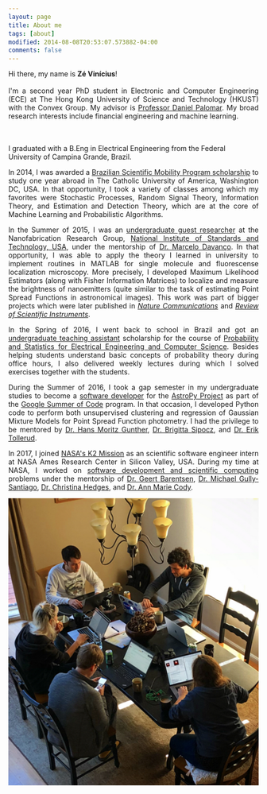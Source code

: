 ```yaml
---
layout: page
title: About me
tags: [about]
modified: 2014-08-08T20:53:07.573882-04:00
comments: false
---
```

<p style='text-align: justify;'>
Hi there, my name is <b>Zé Vinícius</b>!
<br><br>
I'm a second year PhD student in Electronic and Computer Engineering (ECE) at
The Hong Kong University of Science and Technology (HKUST) with the Convex Group.  My advisor is
<a href="https://www.danielppalomar.com">Professor Daniel Palomar</a>.  My broad research interests
include financial engineering and machine learning.

<br><br>
I graduated with a B.Eng in Electrical Engineering from the Federal University of
Campina Grande, Brazil.
</p>

<p style='text-align: justify;'>
In 2014, I was awarded a <u>Brazilian Scientific Mobility Program scholarship</u> to study one year abroad
in The Catholic University of America, Washington DC, USA. In that opportunity, I took a variety
of classes among which my favorites were Stochastic Processes, Random Signal Theory, Information
Theory, and Estimation and Detection Theory, which are at the core of Machine Learning and
Probabilistic Algorithms.
</p>

<p style='text-align: justify;'>
In the Summer of 2015, I was an <u>undergraduate guest researcher</u> at the
Nanofabrication Research Group,
<a href="https://www.nist.gov/cnst">National Institute of Standards and Technology, USA</a>, under
the mentorship of <a href="https://www.nist.gov/people/marcelo-davanco">Dr. Marcelo Davanço</a>.
In that opportunity, I was able to apply the theory I learned in university to implement routines in MATLAB for
single molecule and fluorescense localization microscopy.
More precisely, I developed Maximum Likelihood Estimators (along with Fisher Information Matrices)
to localize and measure the brightness of nanoemitters (quite similar to the task of estimating Point Spread Functions in astronomical images). This work was part of bigger projects which were later published
in <a href="https://www.nature.com/articles/s41467-017-00987-6.pdf"><i>Nature Communications</i></a>
and <a href="http://aip.scitation.org/doi/full/10.1063/1.4976578"><i>Review of Scientific Instruments</i></a>.
</p>

<p style='text-align: justify;'>
In the Spring of 2016, I went back to school in Brazil and got an <u>undergraduate teaching assistant</u>
scholarship for the course of <u>Probability and Statistics for Electrical Engineering and
Computer Science</u>. Besides helping students understand basic concepts of probability theory
during office hours, I also delivered weekly lectures during which I solved exercises together with
the students.
</p>

<p style='text-align: justify;'>
During the Summer of 2016, I took a gap semester in my undergraduate studies to become a
<u>software developer</u> for the <a href="https://www.astropy.org">AstroPy Project</a>
as part of the <a href="https://summerofcode.withgoogle.com">Google Summer of Code</a>
program. In that occasion, I developed Python code to perform both unsupervised
clustering and regression of Gaussian Mixture Models for Point Spread Function
photometry. I had the privilege to be mentored by
<a href="http://space.mit.edu/~guenther/">Dr. Hans Moritz Gunther</a>,
<a href="https://github.com/bsipocz">Dr. Brigitta Sipocz</a>, and
<a href="http://www.stsci.edu/~etollerud/">Dr. Erik Tollerud</a>.
</p>

<p style='text-align: justify;'>
In 2017, I joined
<a href="https://keplerscience.arc.nasa.gov">NASA's K2 Mission</a> as an scientific software engineer
intern at NASA Ames Research Center in Silicon Valley, USA. During my time at NASA, I worked on
<a href="https://www.github.com/KeplerGO">software development and scientific
computing</a> problems under the mentorship of <a href="http://geert.io">Dr.
Geert Barentsen</a>, <a href="http://gully.github.io">Dr. Michael Gully-Santiago</a>,
<a href="https://christinasupportsscience.blogspot.com">Dr. Christina Hedges</a>,
and <a href="http://annmariecody.com">Dr. Ann Marie Cody</a>.
</p>

<p style='text-align: center;'>
<img src="../images/yosemite.png" alt="Christina, Geert, Ruth, Gully, Ze. Pic by Dan F-M">
</p>
